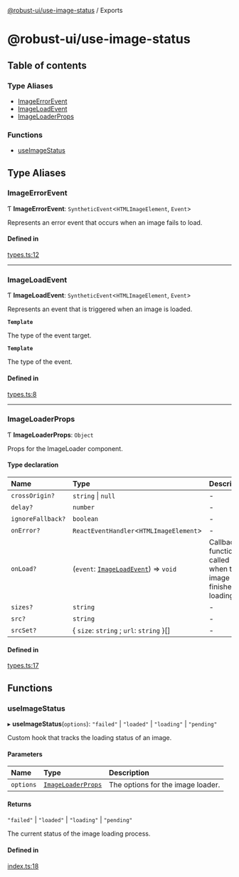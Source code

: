 [@robust-ui/use-image-status](README.md) / Exports

# @robust-ui/use-image-status

## Table of contents

### Type Aliases

- [ImageErrorEvent](modules.md#imageerrorevent)
- [ImageLoadEvent](modules.md#imageloadevent)
- [ImageLoaderProps](modules.md#imageloaderprops)

### Functions

- [useImageStatus](modules.md#useimagestatus)

## Type Aliases

### ImageErrorEvent

Ƭ **ImageErrorEvent**: `SyntheticEvent`\<`HTMLImageElement`, `Event`\>

Represents an error event that occurs when an image fails to load.

#### Defined in

[types.ts:12](https://github.com/nahuelRosas/robust-ui/blob/bbc15f2/packages/hooks/use-image-status/src/types.ts#L12)

---

### ImageLoadEvent

Ƭ **ImageLoadEvent**: `SyntheticEvent`\<`HTMLImageElement`, `Event`\>

Represents an event that is triggered when an image is loaded.

**`Template`**

The type of the event target.

**`Template`**

The type of the event.

#### Defined in

[types.ts:8](https://github.com/nahuelRosas/robust-ui/blob/bbc15f2/packages/hooks/use-image-status/src/types.ts#L8)

---

### ImageLoaderProps

Ƭ **ImageLoaderProps**: `Object`

Props for the ImageLoader component.

#### Type declaration

| Name              | Type                                                               | Description                                                   |
| :---------------- | :----------------------------------------------------------------- | :------------------------------------------------------------ |
| `crossOrigin?`    | `string` \| `null`                                                 | -                                                             |
| `delay?`          | `number`                                                           | -                                                             |
| `ignoreFallback?` | `boolean`                                                          | -                                                             |
| `onError?`        | `ReactEventHandler`\<`HTMLImageElement`\>                          | -                                                             |
| `onLoad?`         | (`event`: [`ImageLoadEvent`](modules.md#imageloadevent)) => `void` | Callback function called when the image has finished loading. |
| `sizes?`          | `string`                                                           | -                                                             |
| `src?`            | `string`                                                           | -                                                             |
| `srcSet?`         | \{ `size`: `string` ; `url`: `string` }[]                          | -                                                             |

#### Defined in

[types.ts:17](https://github.com/nahuelRosas/robust-ui/blob/bbc15f2/packages/hooks/use-image-status/src/types.ts#L17)

## Functions

### useImageStatus

▸ **useImageStatus**(`options`): `"failed"` \| `"loaded"` \| `"loading"` \| `"pending"`

Custom hook that tracks the loading status of an image.

#### Parameters

| Name      | Type                                              | Description                       |
| :-------- | :------------------------------------------------ | :-------------------------------- |
| `options` | [`ImageLoaderProps`](modules.md#imageloaderprops) | The options for the image loader. |

#### Returns

`"failed"` \| `"loaded"` \| `"loading"` \| `"pending"`

The current status of the image loading process.

#### Defined in

[index.ts:18](https://github.com/nahuelRosas/robust-ui/blob/bbc15f2/packages/hooks/use-image-status/src/index.ts#L18)
